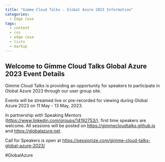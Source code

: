 ```yaml
---
title: "Gimme Cloud Talks - Global Azure 2023 Information"
categories:
  - Edge Case
tags:
  - content
  - css
  - edge case
  - lists
  - markup
---
```

<!-- Google tag (gtag.js) -->
<script async src="https://www.googletagmanager.com/gtag/js?id=G-VFFBW7ZJ04"></script>
<script>
  window.dataLayer = window.dataLayer || [];
  function gtag(){dataLayer.push(arguments);}
  gtag('js', new Date());

  gtag('config', 'G-VFFBW7ZJ04');
</script>

## Welcome to Gimme Cloud Talks Global Azure 2023 Event Details ##

Gimme Cloud Talks is providing an opportunity for speakers to participate in Global Azure 2023 through our user group site.  

Events will be streamed live or pre-recorded for viewing during Global Azure 2023 on 11 May - 13 May, 2023.  

In partnership with Speaking Mentors (<https://www.linkedin.com/groups/14192753/>), first time speakers are welcome. All sessions will be posted on <https://gimmecloudtalks.github.io> and <https://globalazure.net>.

Call for Speakers is open at <https://sessionize.com/gimme-cloud-talks-global-azure-2023/>

#GlobalAzure

